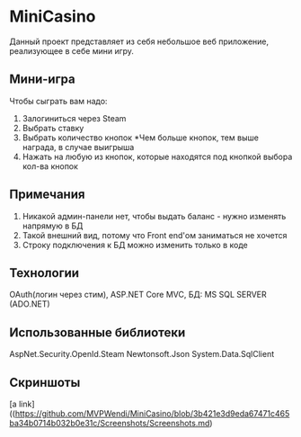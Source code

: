 # MiniCasino
Данный проект представляет из себя небольшое веб приложение, реализующее в себе мини игру.

## Мини-игра
Чтобы сыграть вам надо:
1) Залогиниться через Steam
2) Выбрать ставку
3) Выбрать количество кнопок
*Чем больше кнопок, тем выше награда, в случае выигрыша
4) Нажать на любую из кнопок, которые находятся под кнопкой выбора кол-ва кнопок


## Примечания
1) Никакой админ-панели нет, чтобы выдать баланс - нужно изменять напрямую в БД
2) Такой внешний вид, потому что Front end'ом заниматься не хочется
3) Строку подключения к БД можно изменить только в коде

## Технологии
OAuth(логин через стим), ASP.NET Core MVC, БД: MS SQL SERVER (ADO.NET)

## Использованные библиотеки
AspNet.Security.OpenId.Steam
Newtonsoft.Json
System.Data.SqlClient

## Скриншоты
[a link]((https://github.com/MVPWendi/MiniCasino/blob/3b421e3d9eda67471c465ba34b0714b032b0e31c/Screenshots/Screenshots.md)
